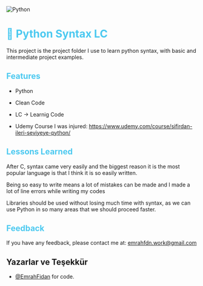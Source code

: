 
![Python](https://img.shields.io/badge/Language-Python-yellow.svg)



<h1 style="color: #4cc9f0;">🐍  Python Syntax LC </h1>


This project is the project folder I use to learn python syntax, with basic and intermediate project examples.


<h2 style="color: #4cc9f0;"> Features </h1>


- Python

- Clean Code
- LC -> Learnig Code 
- Udemy Course I was injured: https://www.udemy.com/course/sifirdan-ileri-seviyeye-python/


<h2 style="color: #4cc9f0;"> Lessons Learned </h1>

After C, syntax came very easily and the biggest reason it is the most popular language is that I think it is so easily written.

Being so easy to write means a lot of mistakes can be made and I made a lot of line errors while writing my codes

Libraries should be used without losing much time with syntax, as we can use Python in so many areas that we should proceed faster.

<h2 style="color: #4cc9f0;"> Feedback </h1>

If you have any feedback, please contact me at: emrahfdn.work@gmail.com

  
## Yazarlar ve Teşekkür

- [@EmrahFidan](https://github.com/EmrahFidan)  for code.

  